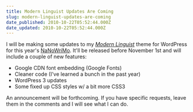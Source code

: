 ```yaml
---
title: Modern Linguist Updates Are Coming
slug: modern-linguist-updates-are-coming
date_published: 2010-10-22T05:52:44.000Z
date_updated: 2010-10-22T05:52:44.000Z
---
```


I will be making some updates to my *[Modern Linguist](http://joel.thegoodmanblog.com/2009/10/30/modern-linguist/)* theme for WordPress for this year's [NaNoWriMo](http://www.nanowrimo.org). It'll be released before November 1st and will include a couple of new features:

- Google CDN font embedding (Google Fonts)
- Cleaner code (I've learned a bunch in the past year)
- WordPress 3 updates
- Some fixed up CSS styles w/ a bit more CSS3

An announcement will be forthcoming. If you have specific requests, leave them in the comments and I will see what I can do.
